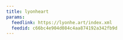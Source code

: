 ```yaml
---
title: lyonheart
params:
  feedlink: https://lyonhe.art/index.xml
  feedid: c66bc4e904d084c4aa874192a342fb9d
---
```

